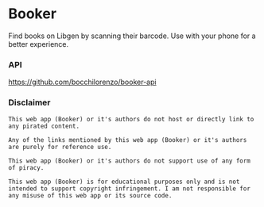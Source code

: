 # Booker

Find books on Libgen by scanning their barcode. Use with your phone for a better experience.

### API

https://github.com/bocchilorenzo/booker-api

### Disclaimer

```
This web app (Booker) or it's authors do not host or directly link to any pirated content.

Any of the links mentioned by this web app (Booker) or it's authors are purely for reference use.

This web app (Booker) or it's authors do not support use of any form of piracy.

This web app (Booker) is for educational purposes only and is not intended to support copyright infringement. I am not responsible for any misuse of this web app or its source code.
```
